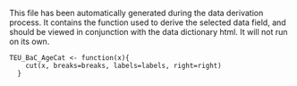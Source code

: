 This file has been automatically generated during the data derivation process.
It contains the function used to derive the selected data field, and should be viewed in conjunction with the data dictionary html.
It will not run on its own.


```
TEU_BaC_AgeCat <- function(x){
    cut(x, breaks=breaks, labels=labels, right=right)
  }
```



